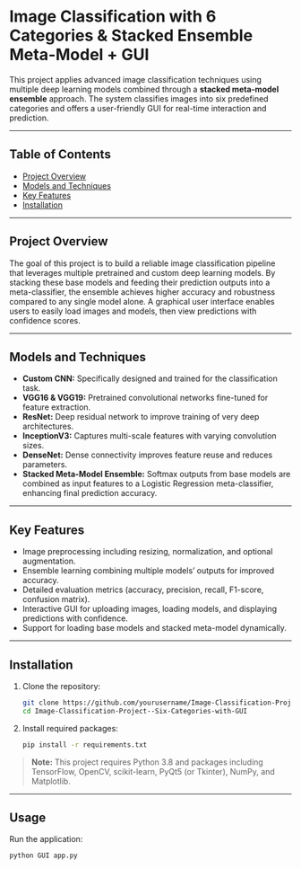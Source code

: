 # Image Classification with 6 Categories & Stacked Ensemble Meta-Model + GUI

This project applies advanced image classification techniques using multiple deep learning models combined through a **stacked meta-model ensemble** approach. The system classifies images into six predefined categories and offers a user-friendly GUI for real-time interaction and prediction.

---

## Table of Contents

- [Project Overview](#project-overview)  
- [Models and Techniques](#models-and-techniques)  
- [Key Features](#key-features)  
- [Installation](#installation)  

---

## Project Overview

The goal of this project is to build a reliable image classification pipeline that leverages multiple pretrained and custom deep learning models. By stacking these base models and feeding their prediction outputs into a meta-classifier, the ensemble achieves higher accuracy and robustness compared to any single model alone. A graphical user interface enables users to easily load images and models, then view predictions with confidence scores.

---

## Models and Techniques

- **Custom CNN:** Specifically designed and trained for the classification task.  
- **VGG16 & VGG19:** Pretrained convolutional networks fine-tuned for feature extraction.  
- **ResNet:** Deep residual network to improve training of very deep architectures.  
- **InceptionV3:** Captures multi-scale features with varying convolution sizes.  
- **DenseNet:** Dense connectivity improves feature reuse and reduces parameters.  
- **Stacked Meta-Model Ensemble:** Softmax outputs from base models are combined as input features to a Logistic Regression meta-classifier, enhancing final prediction accuracy.

---

## Key Features

- Image preprocessing including resizing, normalization, and optional augmentation.  
- Ensemble learning combining multiple models’ outputs for improved accuracy.  
- Detailed evaluation metrics (accuracy, precision, recall, F1-score, confusion matrix).  
- Interactive GUI for uploading images, loading models, and displaying predictions with confidence.  
- Support for loading base models and stacked meta-model dynamically.

---

## Installation

1. Clone the repository:

    ```bash
    git clone https://github.com/yourusername/Image-Classification-Project--Six-Categories-with-GUI.git
    cd Image-Classification-Project--Six-Categories-with-GUI
    ```

2. Install required packages:

    ```bash
    pip install -r requirements.txt
    ```

> **Note:** This project requires Python 3.8 and packages including TensorFlow, OpenCV, scikit-learn, PyQt5 (or Tkinter), NumPy, and Matplotlib.

---

## Usage

Run the application:

```bash
python GUI app.py
